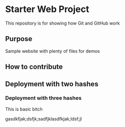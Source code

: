 # Starter Web Project

This repository is for showing how Git and GitHub work

## Purpose

Sample website with plenty of files for demos

## How to contribute

## Deployment with two hashes
### Deployment with three hashes

This is basic bitch

gasdkfjak;dsfjk;sadfjklasdfkjak;ldsf;jl